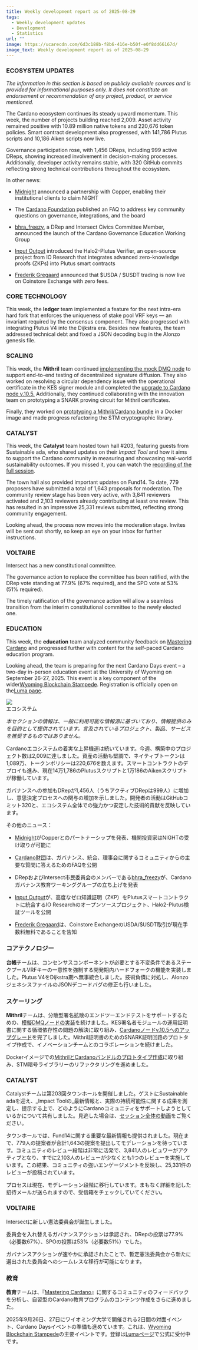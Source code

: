 ```yaml
---
title: Weekly development report as of 2025-08-29
tags:
  - Weekly development updates
  - Development
  - Statistics
url: ""
image: https://ucarecdn.com/6d3c188b-f8b6-416e-b50f-e0f8dd66167d/
image_text: Weekly development report as of 2025-08-29
---
```


### ECOSYSTEM UPDATES

_The information in this section is based on publicly available sources and is provided for informational purposes only. It does not constitute an endorsement or recommendation of any project, product, or service mentioned._

The Cardano ecosystem continues its steady upward momentum. This week, the number of projects building reached 2,009. Asset activity remained positive with 10.89 million native tokens and 220,676 token policies. Smart contract development also progressed, with 141,786 Plutus scripts and 10,186 Aiken scripts now live.

Governance participation rose, with 1,456 DReps, including 999 active DReps, showing increased involvement in decision-making processes. Additionally, developer activity remains stable, with 320 GitHub commits reflecting strong technical contributions throughout the ecosystem.

In other news:

*   [Midnight](https://x.com/MidnightNtwrk/status/1958894830047654206) announced a partnership with Copper, enabling their institutional clients to claim NIGHT
    
*   The [Cardano Foundation](https://x.com/Cardano_CF/status/1960355790373503204) published an FAQ to address key community questions on governance, integrations, and the board
    
*   [bhra\_freezy](https://x.com/bhra_freezy/status/1958936165102313836), a DRep and Intersect Civics Committee Member, announced the launch of the Cardano Governance Education Working Group
    
*   [Input Output](https://x.com/InputOutputHK/status/1960730890755301813) introduced the Halo2-Plutus Verifier, an open-source project from IO Research that integrates advanced zero-knowledge proofs (ZKPs) into Plutus smart contracts
    
*   [Frederik Gregaard](https://x.com/F_Gregaard/status/1960985938177208411) announced that $USDA / $USDT trading is now live on Coinstore Exchange with zero fees.
    

### CORE TECHNOLOGY

This week, the **ledger** team implemented a feature for the next intra-era hard fork that enforces the uniqueness of stake pool VRF keys — an invariant required by the consensus component. They also progressed with integrating Plutus V4 into the Dijkstra era. Besides new features, the team addressed technical debt and fixed a JSON decoding bug in the Alonzo genesis file.

### SCALING

This week, the **Mithril** team continued [implementing the mock DMQ node](https://github.com/input-output-hk/mithril/issues/2627) to support end-to-end testing of decentralized signature diffusion. They also worked on resolving a circular dependency issue with the operational certificate in the KES signer module and completed the [upgrade to Cardano node v.10.5.](https://github.com/input-output-hk/mithril/issues/2623) Additionally, they continued collaborating with the innovation team on prototyping a SNARK proving circuit for Mithril certificates.

Finally, they worked on [prototyping a Mithril/Cardano bundle](https://github.com/input-output-hk/mithril/issues/2616) in a Docker image and made progress refactoring the STM cryptographic library.

### CATALYST

This week, the **Catalyst** team hosted town hall #203, featuring guests from Sustainable ada, who shared updates on their _Impact Tool_ and how it aims to support the Cardano community in measuring and showcasing real-world sustainability outcomes. If you missed it, you can watch the [recording of the full session](https://www.youtube.com/live/0xbmeP6_d3c?feature=shared).

The town hall also provided important updates on Fund14. To date, 779 proposers have submitted a total of 1,643 proposals for moderation. The community review stage has been very active, with 3,841 reviewers activated and 2,103 reviewers already contributing at least one review. This has resulted in an impressive 25,331 reviews submitted, reflecting strong community engagement.

Looking ahead, the process now moves into the moderation stage. Invites will be sent out shortly, so keep an eye on your inbox for further instructions.

### VOLTAIRE

Intersect has a new constitutional committee.

The governance action to replace the committee has been ratified, with the DRep vote standing at 77.9% (67% required), and the SPO vote at 53% (51% required). 

The timely ratification of the governance action will allow a seamless transition from the interim constitutional committee to the newly elected one.

### EDUCATION

This week, the **education** team analyzed community feedback on [Mastering Cardano](https://book.io/book/mastering-cardano/) and progressed further with content for the self-paced Cardano education program.

Looking ahead, the team is preparing for the next Cardano Days event – a two-day in-person education event at the University of Wyoming on September 26-27, 2025. This event is a key component of the wider[Wyoming Blockchain Stampede](https://www.uwyo.edu/acct-fin/cbdi/stampede/index.html). Registration is officially open on the[Luma page](https://lu.ma/g436so6c).  
  
![](https://ucarecdn.com/48c3dd26-c237-4782-a429-256c17599b67/-/preview/-/format/auto/-/quality/smart/)  
エコシステム

_本セクションの情報は、一般に利用可能な情報源に基づいており、情報提供のみを目的として提供されています。言及されているプロジェクト、製品、サービスを推奨するものではありません。_

Cardanoエコシステムの着実な上昇機運は続いています。今週、構築中のプロジェクト数は2,009に達しました。資産の活動も堅調で、ネイティブトークンは1,089万、トークンポリシーは220,676を数えます。スマートコントラクトのデプロイも進み、現在14万1,786のPlutusスクリプトと1万186のAikenスクリプトが稼働しています。

ガバナンスへの参加もDRepが1,456人（うちアクティブDRepは999人）に増加し、意思決定プロセスへの関与の増加を示しました。開発者の活動はGitHubコミット320と、エコシステム全体での強力かつ安定した技術的貢献を反映しています。

その他のニュース：

*   [Midnight](https://x.com/MidnightNtwrk/status/1958894830047654206)がCopperとのパートナーシップを発表、機関投資家はNIGHTの受け取りが可能に
    
*   [Cardano財団](https://x.com/Cardano_CF/status/1960355790373503204)は、ガバナンス、統合、理事会に関するコミュニティからの主要な質問に答えるためのFAQを公開
    
*   DRepおよびIntersect市民委員会のメンバーである[bhra\_freezy](https://x.com/bhra_freezy/status/1958936165102313836)が、Cardanoガバナンス教育ワーキンググループの立ち上げを発表
    
*   [Input Output](https://x.com/InputOutputHK/status/1960730890755301813)が、高度なゼロ知識証明（ZKP）をPlutusスマートコントラクトに統合するIO Researchのオープンソースプロジェクト、Halo2-Plutus検証ツールを公開
    
*   [Frederik Gregaard](https://x.com/F_Gregaard/status/1960985938177208411)は、Coinstore ExchangeのUSDA/$USDT取引が現在手数料無料であることを告知
    

### コアテクノロジー

**台帳**チームは、コンセンサスコンポーネントが必要とする不変条件であるステークプールVRFキーの一意性を強制する開発期内ハードフォークの機能を実装しました。Plutus V4をDijkstra期へ無事統合しました。技術負債に対処し、AlonzoジェネシスファイルのJSONデコードバグの修正も行いました。

### スケーリング

**Mithril**チームは、分散型署名拡散のエンドツーエンドテストをサポートするための、[模擬DMQノードの実装](https://github.com/input-output-hk/mithril/issues/2627)を続けました。KES署名者モジュールの運用証明書に関する循環依存性の問題の解決に取り組み、[Cardanoノードv.10.5へのアップグレード](https://github.com/input-output-hk/mithril/issues/2623)を完了しました。Mithril証明書のためのSNARK証明回路のプロトタイプ作成で、イノベーションチームとのコラボレーションを続けました。

Dockerイメージでの[MithrilとCardanoバンドルのプロトタイプ作成](https://github.com/input-output-hk/mithril/issues/2616)に取り組み、STM暗号ライブラリーのリファクタリングを進めました。

### CATALYST

Catalystチームは第203回タウンホールを開催しました。ゲストにSustainable adaを迎え、_Impact Toolの_最新情報と、実際の持続可能性に関する成果を測定し、提示する上で、どのようにCardanoコミュニティをサポートしようとしているかについて共有しました。見逃した場合は、[セッション全体の動画](https://www.youtube.com/live/0xbmeP6_d3c?feature=shared)をご覧ください。

タウンホールでは、Fund14に関する重要な最新情報も提供されました。現在まで、779人の提案者が合計1,643の提案を提出してモデレーションを待っています。コミュニティのレビュー段階は非常に活発で、3,841人のレビュワーがアクティブとなり、すでに2,103人のレビューが少なくとも1つのレビューを実施しています。この結果、コミュニティの強いエンゲージメントを反映し、25,331件のレビューが投稿されています。

プロセスは現在、モデレーション段階に移行しています。まもなく詳細を記した招待メールが送られますので、受信箱をチェックしていてください。

### VOLTAIRE

Intersectに新しい憲法委員会が誕生しました。

委員会を入れ替えるガバナンスアクションは承認され、DRepの投票は77.9%（必要数67%）、SPOの投票は53%（必要数51%）でした。 

ガバナンスアクションが速やかに承認されたことで、暫定憲法委員会から新たに選出された委員会へのシームレスな移行が可能になります。

### 教育

**教育**チームは、『[Mastering Cardano](https://book.io/book/mastering-cardano/)』に関するコミュニティのフィードバックを分析し、自習型のCardano教育プログラムのコンテンツ作成をさらに進めました。

2025年9月26日、27日にワイオミング大学で開催される2日間の対面イベント、Cardano Daysイベントの準備も進めています。これは、[Wyoming Blockchain Stampede](https://www.uwyo.edu/acct-fin/cbdi/stampede/index.html)の主要イベントです。登録は[Lumaページ](https://lu.ma/g436so6c)で公式に受付中です。
